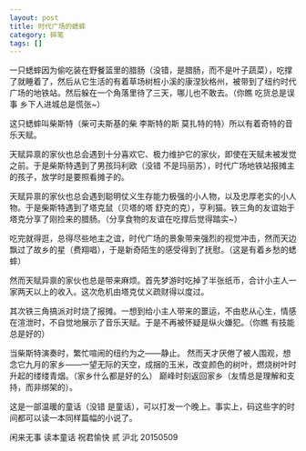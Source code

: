 ```yaml
---
layout: post
title: 时代广场的蟋蟀
category: 碎笔
tags: []
---
```


一只蟋蟀因为偷吃装在野餐篮里的腊肠（没错，是腊肠，而不是叶子蔬菜），吃撑了就睡着了，然后从它生活的有着草场树桩小溪的康涅狄格州，被带到了纽约时代广场的地铁站。然后躲在一个角落里待了三天，哪儿也不敢去。（你瞧 吃货总是误事 乡下人进城总是慌张~）

这只蟋蟀叫柴斯特（柴可夫斯基的柴 李斯特的斯 莫扎特的特）所以有着奇特的音乐天赋。

天赋异禀的家伙也总会遇到十分喜欢它、极力维护它的家伙，即使在天赋未被发觉之前。于是柴斯特遇到了男孩玛利欧（没错 不是玛丽苏），时代广场地铁站报摊主的孩子，放学时是要照看摊子的。

天赋异禀的家伙也总会遇到聪明仗义生存能力极强的小人物，以及忠厚老实的小人物。于是柴斯特遇到了塔克鼠（贝塔的塔 舒克的克），亨利猫。铁三角的友谊始于塔克分享了刚捡来的腊肠。（分享食物的友谊在吃撑后觉得踏实~）

吃完就得逛，总得尽些地主之谊，时代广场的景象带来强烈的视觉冲击，然而天边飘过了故乡的星（费翔唱），于是新奇陌生的感受得到了抚慰。（这是有着乡愁的蟋蟀）

然而天赋异禀的家伙也总是带来麻烦。首先梦游时吃掉了半张纸币，合计小主人一家两天以上的收入。这次危机由塔克仗义疏财得以度过。

其次铁三角搞派对时烧了报摊。一想到给小主人带来的噩运，不由悲从心生，情感在渲泄时，不自觉地展示了音乐天赋。于是不再被怀疑是纵火嫌犯。（你瞧 有技能总是好的）

当柴斯特演奏时，繁忙喧闹的纽约为之——静止。
然而天才厌倦了被人围观，想念它九月的家乡——一望无际的天空，成捆的玉米，改变颜色的树叶，燃烧树叶时升起的缕缕青烟。（家乡什么都是好的么）
巅峰时刻返回家乡（友情总是理解和支持，而非绑架的）。

这是一部温暖的童话（没错 是童话），可以打发一个晚上。事实上，码这些字的时间都可以读一本同样篇幅的小说了。

闲来无事  读本童话  祝君愉快
贰 沪北 20150509
